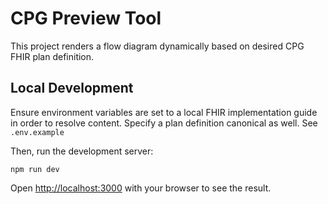 # CPG Preview Tool

This project renders a flow diagram dynamically based on desired CPG FHIR plan definition.

## Local Development
Ensure environment variables are set to a local FHIR implementation guide in order to resolve content. Specify a plan definition canonical as well. See `.env.example`

Then, run the development server:
```
npm run dev
```

Open [http://localhost:3000](http://localhost:3000) with your browser to see the result.